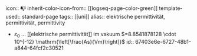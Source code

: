 icon:: 📭
inherit-color-icon-from:: [[logseq-page-color-green]] 
template-used:: standard-page
tags:: [[uni]]
alias:: elektrische permittivität, permittivität, permittivity

- $\varepsilon_0$ ... [[elektrische permittivität]] im vakuum $=8.8541878128 \cdot 10^{-12} \mathrm{\left[\frac{As}{Vm}\right]}$
  id:: 67403e6e-6727-48b1-a844-64fcf2c30521